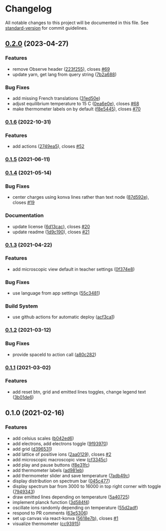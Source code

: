 # Changelog

All notable changes to this project will be documented in this file. See [standard-version](https://github.com/conventional-changelog/standard-version) for commit guidelines.

## [0.2.0](https://github.com/graasp/graasp-app-thermal-radiation/compare/v0.1.6...v0.2.0) (2023-04-27)


### Features

* remove Observe header ([223f255](https://github.com/graasp/graasp-app-thermal-radiation/commit/223f255c692fad7615448e09a7fa70b2b8bde895)), closes [#69](https://github.com/graasp/graasp-app-thermal-radiation/issues/69)
* update yarn, get lang from query string ([7b2a688](https://github.com/graasp/graasp-app-thermal-radiation/commit/7b2a688dcabe4067efb45505d5308fca01c557d9))


### Bug Fixes

* add missing French translations ([31ed50e](https://github.com/graasp/graasp-app-thermal-radiation/commit/31ed50ea13e52aa1551d63e98d3a613a8f1c2e74))
* adjust equilibrium temperature to 15 C ([0ea6e0e](https://github.com/graasp/graasp-app-thermal-radiation/commit/0ea6e0ee7c72601acd65f5cd41c2fb8c6f81917f)), closes [#68](https://github.com/graasp/graasp-app-thermal-radiation/issues/68)
* make thermometer labels on by default ([f8e5445](https://github.com/graasp/graasp-app-thermal-radiation/commit/f8e54459ebc85658ae36f3c2bb4d9b52f9c1a740)), closes [#70](https://github.com/graasp/graasp-app-thermal-radiation/issues/70)

### [0.1.6](https://github.com/graasp/graasp-app-thermal-radiation/compare/v0.1.5...v0.1.6) (2022-10-31)

### Features

- add actions ([2749ea5](https://github.com/graasp/graasp-app-thermal-radiation/commit/2749ea519c571288669025998491464bfd7d8045)), closes [#52](https://github.com/graasp/graasp-app-thermal-radiation/issues/52)

### [0.1.5](https://github.com/graasp/graasp-app-thermal-radiation/compare/v0.1.4...v0.1.5) (2021-06-11)

### [0.1.4](https://github.com/graasp/graasp-app-thermal-radiation/compare/v0.1.3...v0.1.4) (2021-05-14)

### Bug Fixes

- center charges using konva lines rather than text node ([87d592e](https://github.com/graasp/graasp-app-thermal-radiation/commit/87d592e13f77733d947de3ccd3b5b776cb3df497)), closes [#19](https://github.com/graasp/graasp-app-thermal-radiation/issues/19)

### Documentation

- update license ([6d13cac](https://github.com/graasp/graasp-app-thermal-radiation/commit/6d13cace96ab78c59ec2b45fbaf4df64c5a13f51)), closes [#20](https://github.com/graasp/graasp-app-thermal-radiation/issues/20)
- update readme ([1d9c190](https://github.com/graasp/graasp-app-thermal-radiation/commit/1d9c1905e0e0f2416d46d7acb06eec300d41a9b4)), closes [#21](https://github.com/graasp/graasp-app-thermal-radiation/issues/21)

### [0.1.3](https://github.com/graasp/graasp-app-thermal-radiation/compare/v0.1.2...v0.1.3) (2021-04-22)

### Features

- add microscopic view default in teacher settings ([0f374e8](https://github.com/graasp/graasp-app-thermal-radiation/commit/0f374e8dcdaed3834a6d4cc85be395bf598e6313))

### Bug Fixes

- use language from app settings ([55c3481](https://github.com/graasp/graasp-app-thermal-radiation/commit/55c3481f46ff775d29480d62c07c805de277b101))

### Build System

- use github actions for automatic deploy ([acf3ca1](https://github.com/graasp/graasp-app-thermal-radiation/commit/acf3ca1328da2c3203bb033ace94a585c65f1732))

### [0.1.2](https://github.com/graasp/graasp-app-thermal-radiation/compare/v0.1.1...v0.1.2) (2021-03-12)

### Bug Fixes

- provide spaceId to action call ([a80c282](https://github.com/graasp/graasp-app-thermal-radiation/commit/a80c28298ad96c283b249feb6c290f7321e45bf9))

### [0.1.1](https://github.com/graasp/graasp-app-thermal-radiation/compare/v0.1.0...v0.1.1) (2021-03-02)

### Features

- add reset btn, grid and emitted lines toggles, change legend text ([3b01de6](https://github.com/graasp/graasp-app-thermal-radiation/commit/3b01de65043b1e30258554ac54b8f59a616f66b0))

## 0.1.0 (2021-02-16)

### Features

- add celsius scales ([b042ed6](https://github.com/graasp/graasp-app-thermal-radiation/commit/b042ed64ae6f9ac870a6fedaf9a76b9f08c345b0))
- add electrons, add electrons toggle ([9f93970](https://github.com/graasp/graasp-app-thermal-radiation/commit/9f93970d74cf0141db69681b6710a3510f25f654))
- add grid ([d396531](https://github.com/graasp/graasp-app-thermal-radiation/commit/d396531347c105fea6e23e3b2c8b83711a74adb2))
- add lattice of positive ions ([2aa0129](https://github.com/graasp/graasp-app-thermal-radiation/commit/2aa0129ba8b3209ff3f093b545be6d0e97093968)), closes [#2](https://github.com/graasp/graasp-app-thermal-radiation/issues/2)
- add microscopic macroscopic view ([cf3345c](https://github.com/graasp/graasp-app-thermal-radiation/commit/cf3345c6aba9f6b6cd53bbf916822dcb516fefd6))
- add play and pause buttons ([f8e31fc](https://github.com/graasp/graasp-app-thermal-radiation/commit/f8e31fcffd2a24d3b3ee6bfc894a0890f6978bd1))
- add thermometer labels ([ad981eb](https://github.com/graasp/graasp-app-thermal-radiation/commit/ad981eba886e10755698d57c667d7e9c66fd69f1))
- add thermometer slider and save temperature ([7adb49c](https://github.com/graasp/graasp-app-thermal-radiation/commit/7adb49cf3baa08d71907e1e68293eab32ff815e9))
- display distribution on spectrum bar ([045c477](https://github.com/graasp/graasp-app-thermal-radiation/commit/045c4774a9c2ae17951073b16e5d8c81c20fd7b2))
- display spectrum bar from 3000 to 16000 in top right corner with toggle ([7949343](https://github.com/graasp/graasp-app-thermal-radiation/commit/7949343c72cd05c83426125be51cf54a3b42dfb8))
- draw emitted lines depending on temperature ([5a40725](https://github.com/graasp/graasp-app-thermal-radiation/commit/5a407256dcbea9861ff92635f6dda7e9587f6226))
- implement planck function ([3d584f4](https://github.com/graasp/graasp-app-thermal-radiation/commit/3d584f4a57d54402fd577ec5e755394201195500))
- oscillate ions randomly depending on temperature ([55d2adf](https://github.com/graasp/graasp-app-thermal-radiation/commit/55d2adff373cca6349fb21a1cd02ceb69b0a2db4))
- respond to PR comments ([63e5306](https://github.com/graasp/graasp-app-thermal-radiation/commit/63e5306cef392b511559ee1a3efa2f6268de9657))
- set up canvas via react-konva ([5618e7b](https://github.com/graasp/graasp-app-thermal-radiation/commit/5618e7b1ac30bebd55ec7e36d9b1b4ea5c5505cc)), closes [#1](https://github.com/graasp/graasp-app-thermal-radiation/issues/1)
- visualize thermometer ([cc93915](https://github.com/graasp/graasp-app-thermal-radiation/commit/cc93915215c69988391bfce5c9014bf722e139c9))

